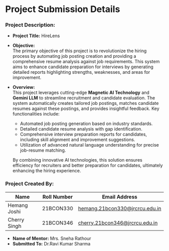 # Project Submission Details

### **Project Description:**
- **Project Title:** HireLens
- **Objective:**  
  The primary objective of this project is to revolutionize the hiring process by automating job posting creation and providing a comprehensive resume analysis against job requirements. This system aims to enhance candidate preparation for interviews by generating detailed reports highlighting strengths, weaknesses, and areas for improvement.  

- **Overview:**  
  This project leverages cutting-edge **Magnetic AI Technology** and **Gemini LLM** to streamline recruitment and candidate evaluation. The system automatically creates tailored job postings, matches candidate resumes against these postings, and provides insightful feedback. Key functionalities include:  
  - Automated job posting generation based on industry standards.  
  - Detailed candidate resume analysis with gap identification.  
  - Comprehensive interview preparation reports for candidates, including skill alignment and improvement suggestions.  
  - Utilization of advanced natural language understanding for precise job-resume matching.  

  By combining innovative AI technologies, this solution ensures efficiency for recruiters and better preparation for candidates, ultimately enhancing the hiring experience.
### **Project Created By:**
| **Name**          | **Roll Number** | **Email Address**               |
|--------------------|-----------------|--------------------------------|
| Hemang Joshi       | 21BCON330       | hemang.21bcon330@jrcrcu.edu.in |
| Cherry Singh       | 21BCON346       | cherry.21bcon346@jrcrcu.edu.in |

- **Name of Mentor:** Mrs. Sneha Rathour  
- **Submitted To:** Dr.Ravi Kumar Sharma
